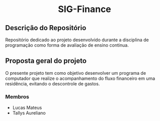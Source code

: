 <h1 align = "center">SIG-Finance</h1>

## Descrição do Repositório 

Repositório dedicado ao projeto desenvolvido durante a disciplina de programação como forma de avaliação de ensino continua.

## Proposta geral do projeto

O presente projeto tem como objetivo desenvolver um programa de computador que realize o acompanhamento do fluxo financeiro em uma residência, evitando o descontrole de gastos.

### Membros
- Lucas Mateus
- Tallys Aureliano
